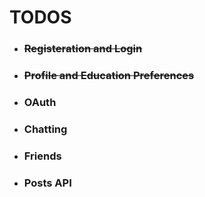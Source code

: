 # TODOS

- ### <s>Registeration and Login</s>
- ### <s>Profile and Education Preferences</s>
- ### OAuth
- ### Chatting
- ### Friends
- ### Posts API
